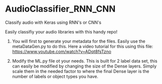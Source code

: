 # AudioClassifier_RNN_CNN
Classify audio with Keras using RNN's or CNN's


Easily classifiy your audio libraries with this handy repo!

1. You will first to generate your metadata for the files. Easily use the metaDataGen.py to do this.
   Here a video tutorial for this using this file: https://www.youtube.com/watch?v=ADqt8fsTzno
   
2. Modify the ML.py file ot your needs. This is built for 2 label data set, this can easily be modified by changing the size of the Dense      layers. Simply scale them in the needed factor to where the final Dense layer is the number of labels or object types you have.



